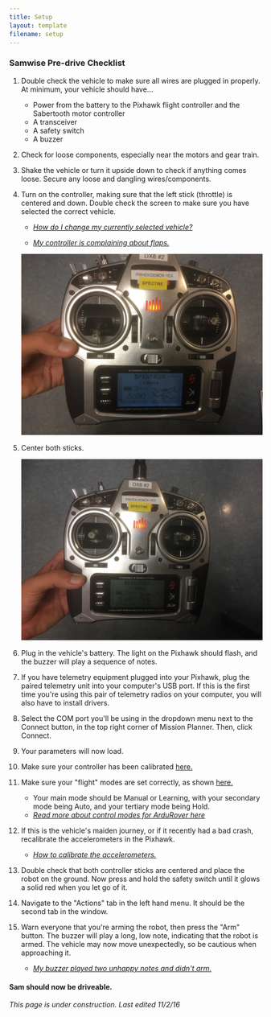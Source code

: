 ```yaml
---
title: Setup
layout: template
filename: setup 
--- 
```


### Samwise Pre-drive Checklist

1. Double check the vehicle to make sure all wires are plugged in properly. At minimum, your vehicle should have...

    * Power from the battery to the Pixhawk flight controller and the Sabertooth motor controller
    * A transceiver
    * A safety switch
    * A buzzer

2. Check for loose components, especially near the motors and gear train.

3. Shake the vehicle or turn it upside down to check if anything comes loose. Secure any loose and dangling wires/components.

4. Turn on the controller, making sure that the left stick (throttle) is centered and down. Double check the screen to make sure you have selected the correct vehicle.

    * *[How do I change my currently selected vehicle?](https://github.com/olinrobotics/olinrobotics.github.io/blob/master/change_vehicle.md)*

    * *[My controller is complaining about flaps.](./controller_fixes.md)*

    ![Trans1](images/Transmitter1.JPG)

5. Center both sticks.

    ![Trans2](images/Transmitter2.JPG)

6. Plug in the vehicle's battery. The light on the Pixhawk should flash, and the buzzer will play a sequence of notes.

7. If you have telemetry equipment plugged into your Pixhawk, plug the paired telemetry unit into your computer's USB port. If this is the first time you're using this pair of telemetry radios on your computer, you will also have to install drivers.

8. Select the COM port you'll be using in the dropdown menu next to the Connect button, in the top right corner of Mission Planner. Then, click Connect.

9. Your parameters will now load.

10. Make sure your controller has been calibrated [here.](http://ardupilot.org/copter/docs/common-radio-control-calibration.html)

11. Make sure your "flight" modes are set correctly, as shown [here.](http://ardupilot.org/copter/docs/common-rc-transmitter-flight-mode-configuration.html) 
      * Your main mode should be Manual or Learning, with your secondary mode being Auto, and your tertiary mode being Hold.
      * *[Read more about control modes for ArduRover here](http://ardupilot.org/rover/docs/rover-control-modes.html)*

12. If this is the vehicle's maiden journey, or if it recently had a bad crash, recalibrate the accelerometers in the Pixhawk.
      * *[How to calibrate the accelerometers.](http://ardupilot.org/copter/docs/common-accelerometer-calibration.html)*
  
13. Double check that both controller sticks are centered and place the robot on the ground. Now press and hold the safety switch until it glows a solid red when you let go of it.

14. Navigate to the "Actions" tab in the left hand menu. It should be the second tab in the window.

15. Warn everyone that you're arming the robot, then press the "Arm" button. The buzzer will play a long, low note, indicating that the robot is armed. The vehicle may now move unexpectedly, so be cautious when approaching it.

      * *[My buzzer played two unhappy notes and didn't arm.](link)*

#### Sam should now be driveable.

*This page is under construction. Last edited 11/2/16*
